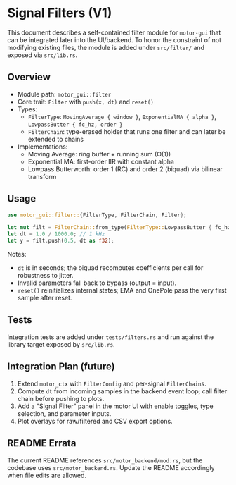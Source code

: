 # Signal Filters (V1)

This document describes a self-contained filter module for `motor-gui` that can be integrated later into the UI/backend. To honor the constraint of not modifying existing files, the module is added under `src/filter/` and exposed via `src/lib.rs`.

## Overview

- Module path: `motor_gui::filter`
- Core trait: `Filter` with `push(x, dt)` and `reset()`
- Types:
  - `FilterType`: `MovingAverage { window }`, `ExponentialMA { alpha }`, `LowpassButter { fc_hz, order }`
  - `FilterChain`: type-erased holder that runs one filter and can later be extended to chains
- Implementations:
  - Moving Average: ring buffer + running sum (O(1))
  - Exponential MA: first-order IIR with constant alpha
  - Lowpass Butterworth: order 1 (RC) and order 2 (biquad) via bilinear transform

## Usage

```rust
use motor_gui::filter::{FilterType, FilterChain, Filter};

let mut filt = FilterChain::from_type(FilterType::LowpassButter { fc_hz: 10.0, order: 2 });
let dt = 1.0 / 1000.0; // 1 kHz
let y = filt.push(0.5, dt as f32);
```

Notes:
- `dt` is in seconds; the biquad recomputes coefficients per call for robustness to jitter.
- Invalid parameters fall back to bypass (output = input).
- `reset()` reinitializes internal states; EMA and OnePole pass the very first sample after reset.

## Tests

Integration tests are added under `tests/filters.rs` and run against the library target exposed by `src/lib.rs`.

## Integration Plan (future)

1. Extend `motor_ctx` with `FilterConfig` and per-signal `FilterChain`s.
2. Compute `dt` from incoming samples in the backend event loop; call filter chain before pushing to plots.
3. Add a "Signal Filter" panel in the motor UI with enable toggles, type selection, and parameter inputs.
4. Plot overlays for raw/filtered and CSV export options.

## README Errata

The current README references `src/motor_backend/mod.rs`, but the codebase uses `src/motor_backend.rs`. Update the README accordingly when file edits are allowed.

